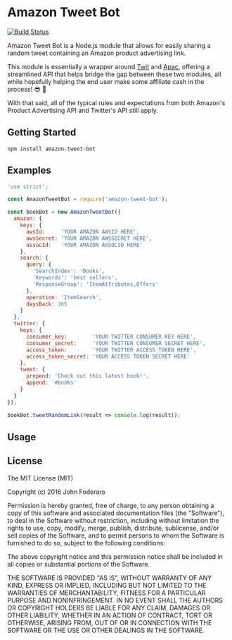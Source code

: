# Amazon Tweet Bot

[![Build Status](https://travis-ci.org/johnfoderaro/amazon-tweet-bot.svg?branch=master)](https://travis-ci.org/johnfoderaro/amazon-tweet-bot)

Amazon Tweet Bot is a Node.js module that allows for easily sharing a random tweet containing an Amazon product advertising link.

This module is essentially a wrapper around [Twit](https://github.com/ttezel/twit) and [Apac](https://github.com/dmcquay/node-apac), offering a streamlined API that helps bridge the gap between these two modules, all while hopefully helping the end user make some affiliate cash in the process! 😎 🍻

With that said, all of the typical rules and expectations from both Amazon's Product Advertising API and Twitter's API still apply.

## Getting Started

```shell
npm install amazon-tweet-bot
```

## Examples

```javascript
'use strict';

const AmazonTweetBot = require('amazon-tweet-bot');

const bookBot = new AmazonTweetBot({
  amazon: {
    keys: {
      awsId:     'YOUR AMAZON AWSID HERE',
      awsSecret: 'YOUR AMAZON AWSSECRET HERE',
      assocId:   'YOUR AMAZON ASSOCID HERE'
    },
    search: {
      query: {
        'SearchIndex': 'Books',
        'Keywords': 'best sellers',
        'ResponseGroup': 'ItemAttributes,Offers'
      },
      operation: 'ItemSearch',
      daysBack: 365
    }
  },
  twitter: {
    keys: {
      consumer_key:        'YOUR TWITTER CONSUMER KEY HERE',
      consumer_secret:     'YOUR TWITTER CONSUMER SECRET HERE',
      access_token:        'YOUR TWITTER ACCESS TOKEN HERE',
      access_token_secret: 'YOUR ACCESS TOKEN SECRET HERE'
    },
    tweet: {
      prepend: 'Check out this latest book!',
      append: '#books'
    }
  }
});

bookBot.tweetRandomLink(result => console.log(result));

```

## Usage

## License

The MIT License (MIT)

Copyright (c) 2016 John Foderaro

Permission is hereby granted, free of charge, to any person obtaining a copy
of this software and associated documentation files (the "Software"), to deal
in the Software without restriction, including without limitation the rights
to use, copy, modify, merge, publish, distribute, sublicense, and/or sell
copies of the Software, and to permit persons to whom the Software is
furnished to do so, subject to the following conditions:

The above copyright notice and this permission notice shall be included in all
copies or substantial portions of the Software.

THE SOFTWARE IS PROVIDED "AS IS", WITHOUT WARRANTY OF ANY KIND, EXPRESS OR
IMPLIED, INCLUDING BUT NOT LIMITED TO THE WARRANTIES OF MERCHANTABILITY,
FITNESS FOR A PARTICULAR PURPOSE AND NONINFRINGEMENT. IN NO EVENT SHALL THE
AUTHORS OR COPYRIGHT HOLDERS BE LIABLE FOR ANY CLAIM, DAMAGES OR OTHER
LIABILITY, WHETHER IN AN ACTION OF CONTRACT, TORT OR OTHERWISE, ARISING FROM,
OUT OF OR IN CONNECTION WITH THE SOFTWARE OR THE USE OR OTHER DEALINGS IN THE
SOFTWARE.
